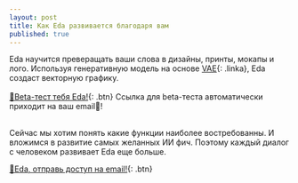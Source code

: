 ```yaml
---
layout: post
title: Как Eda развивается благодаря вам
published: true
---
```

Eda научится преверащать ваши слова в дизайны, принты, мокапы и лого. Используя генеративную модель на основе [VAE](https://en.wikipedia.org/wiki/Autoencoder#Variational_autoencoder_(VAE)){: .linka}, Eda создаст векторную графику.<br><br>[📧Beta-тест тебя Eda!](https://docs.google.com/forms/d/e/1FAIpQLSdbNCTrH9p4CPYzERdFSWycf257Bw1L-4pRBpnLNnxA3Pq7HA/viewform){: .btn}
Ссылка для beta-теста автоматически приходит на ваш email📧!


<br>
Сейчас мы хотим понять какие функции наиболее востребованны. И вложимся в развитие самых желанных ИИ фич.
Поэтому каждый диалог с человеком развивает Eda еще больше.

[📧Eda, отправь доступ на email!](https://docs.google.com/forms/d/e/1FAIpQLSdbNCTrH9p4CPYzERdFSWycf257Bw1L-4pRBpnLNnxA3Pq7HA/viewform){: .btn}

